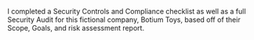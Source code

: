 I completed a Security Controls and Compliance checklist as well as a full Security Audit for this fictional company, Botium Toys, based off of their Scope, Goals, and risk assessment report.
